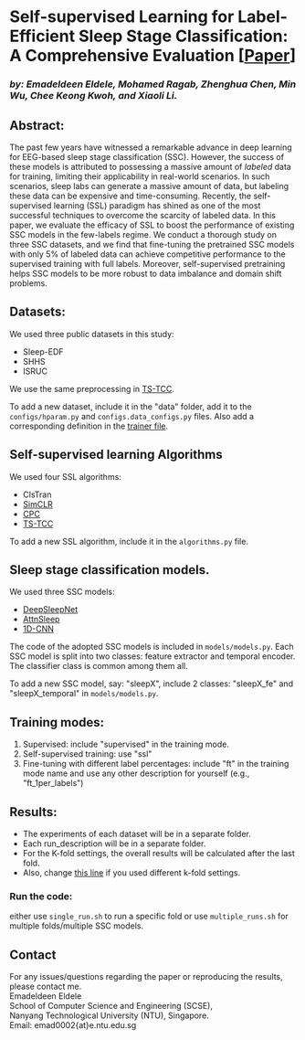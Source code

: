 # Self-supervised Learning for Label-Efficient Sleep Stage Classification: A Comprehensive Evaluation [[Paper]()]
### *by: Emadeldeen Eldele, Mohamed Ragab, Zhenghua Chen, Min Wu, Chee Keong Kwoh, and Xiaoli Li.*

## Abstract:
The past few years have witnessed a remarkable advance in deep learning for EEG-based sleep stage classification (SSC). 
However, the success of these models is attributed to possessing a massive amount of _labeled_ data for training, limiting their applicability in real-world scenarios. 
In such scenarios, sleep labs can generate a massive amount of data, but labeling these data can be expensive and time-consuming. 
Recently, the self-supervised learning (SSL) paradigm has shined as one of the most successful techniques to overcome the scarcity of labeled data.
In this paper, we evaluate the efficacy of SSL to boost the performance of existing SSC models in the few-labels regime.
We conduct a thorough study on three SSC datasets, and we find that fine-tuning the pretrained SSC models with only 5\% of labeled data can achieve competitive performance to the supervised training with full labels. Moreover, self-supervised pretraining helps SSC models to be more robust to data imbalance and domain shift problems.


## Datasets:
We used three public datasets in this study:
- Sleep-EDF
- SHHS
- ISRUC

We use the same preprocessing in [TS-TCC](https://github.com/emadeldeen24/TS-TCC).

To add a new dataset, include it in the "data" folder, add it to the `configs/hparam.py`
and `configs.data_configs.py` files. 
Also add a corresponding definition in the [trainer file]().

## Self-supervised learning Algorithms
We used four SSL algorithms:
- ClsTran
- [SimCLR](http://proceedings.mlr.press/v119/chen20j/chen20j.pdf)
- [CPC](https://arxiv.org/abs/1807.03748)
- [TS-TCC](https://www.ijcai.org/proceedings/2021/0324.pdf)

To add a new SSL algorithm, include it in the `algorithms.py` file.


## Sleep stage classification models.
We used three SSC models:
- [DeepSleepNet](https://arxiv.org/abs/1703.04046)
- [AttnSleep](https://ieeexplore.ieee.org/document/9417097/)
- [1D-CNN](https://www.ijcai.org/proceedings/2021/0324.pdf)

The code of the adopted SSC models is included in `models/models.py`. Each SSC model is split into
two classes: feature extractor and temporal encoder. The classifier class is common among them all.

To add a new SSC model, say: "sleepX", include 2 classes:
"sleepX_fe" and "sleepX_temporal" in `models/models.py`.

## Training modes:
<ol>
    <li>Supervised: include "supervised" in the training mode.</li>
    <li>Self-supervised training: use "ssl"</li>
    <li>Fine-tuning with different label percentages: include "ft" in the training mode
name and use any other description for yourself (e.g., "ft_1per_labels")</li>
</ol>


## Results:
- The experiments of each dataset will be in a separate folder.
- Each run_description will be in a separate folder.
- For the K-fold settings, the overall results will be calculated after the last fold.
- Also, change [this line]() if you used different k-fold settings.


### Run the code:
either use `single_run.sh` to run a specific fold
or use `multiple_runs.sh` for multiple folds/multiple SSC models.




## Contact
For any issues/questions regarding the paper or reproducing the results, please contact me.   
Emadeldeen Eldele   
School of Computer Science and Engineering (SCSE),   
Nanyang Technological University (NTU), Singapore.   
Email: emad0002{at}e.ntu.edu.sg   